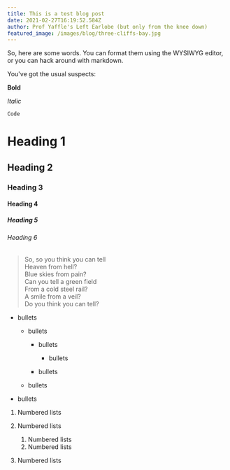 ```yaml
---
title: This is a test blog post
date: 2021-02-27T16:19:52.584Z
author: Prof Yaffle's Left Earlobe (but only from the knee down)
featured_image: /images/blog/three-cliffs-bay.jpg
---
```

So, here are some words. You can format them using the WYSIWYG editor, or you can hack around with markdown.

You've got the usual suspects:

**Bold**

*Italic*

`Code`

# Heading 1

## Heading 2

### Heading 3

#### Heading 4

##### Heading 5

###### Heading 6

> So, so you think you can tell\
> Heaven from hell?\
> Blue skies from pain?\
> Can you tell a green field\
> From a cold steel rail?\
> A smile from a veil?\
> Do you think you can tell?



* bullets

  * bullets

    * bullets

      * bullets
    * bullets
  * bullets
* bullets



1. Numbered lists
2. Numbered lists

   1. Numbered lists
   2. Numbered lists
3. Numbered lists